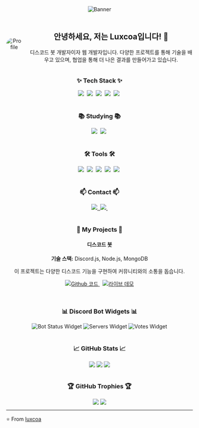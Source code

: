 <!-- 타이틀 부분 -->
<div align="center">
  <img src="https://github.com/luxcoa/luxcoa/assets/101691440/92118a53-c5b6-40bc-b130-bf8c398d7b51" alt="Banner" />
</div>

<!-- 어바웃 및 프로필 -->
<div align="center" style="display: flex; align-items: center; justify-content: center; margin: 20px 0;">
  <img src="https://via.placeholder.com/150" alt="Profile" style="border-radius: 50%; margin-right: 20px;" />
  <div>
    <h2>안녕하세요, 저는 Luxcoa입니다! 👋</h2>
    <p>디스코드 봇 개발자이자 웹 개발자입니다. 다양한 프로젝트를 통해 기술을 배우고 있으며, 협업을 통해 더 나은 결과를 만들어가고 있습니다.</p>
  </div>
</div>

<!-- 기술 스택 -->
<h3 align="center">✨ Tech Stack ✨</h3>
<div align="center">
  <img src="https://img.shields.io/badge/react-20232a.svg?style=for-the-badge&logo=react&logoColor=61DAFB" />&nbsp
  <img src="https://img.shields.io/badge/javascript-F7DF1E.svg?style=for-the-badge&logo=javascript&logoColor=20232a" />&nbsp
  <img src="https://img.shields.io/badge/html5-E34F26.svg?style=for-the-badge&logo=html5&logoColor=white" />&nbsp
  <img src="https://img.shields.io/badge/css3-1572B6.svg?style=for-the-badge&logo=css3&logoColor=white" />&nbsp
  <img src="https://img.shields.io/badge/python-3670A0?style=for-the-badge&logo=python&logoColor=ffdd54" />&nbsp
</div>

<br>

<!-- 현재 배우고 있는 기술 -->
<h3 align="center">📚 Studying 📚</h3>
<div align="center">
  <img src="https://img.shields.io/badge/typescript-007ACC.svg?style=for-the-badge&logo=typescript&logoColor=white" />&nbsp
  <img src="https://img.shields.io/badge/React%20Query-FF4154?style=for-the-badge&logo=react%20query&logoColor=white" />&nbsp
</div>

<br>

<!-- 도구 및 사용 중인 툴 -->
<h3 align="center">🛠 Tools 🛠</h3>
<div align="center">
  <img src="https://img.shields.io/badge/git-F05033.svg?style=for-the-badge&logo=git&logoColor=white" />&nbsp
  <img src="https://img.shields.io/badge/github-181717.svg?style=for-the-badge&logo=github&logoColor=white" />&nbsp
  <img src="https://img.shields.io/badge/Notion-F3F3F3.svg?style=for-the-badge&logo=notion&logoColor=black" />&nbsp
  <img src="https://img.shields.io/badge/adobe%20photoshop-08253c.svg?style=for-the-badge&logo=adobe%20photoshop&logoColor=37abff" />&nbsp
  <img src="https://img.shields.io/badge/figma-F24E1E.svg?style=for-the-badge&logo=figma&logoColor=white" />&nbsp
</div>

<br>

<!-- 연락처 -->
<h3 align="center">📫 Contact 📫</h3>
<div align="center">
  <a href="https://velog.io/@luxcoa">
    <img src="https://img.shields.io/badge/Velog-1EBC8F?style=for-the-badge&logo=velog&logoColor=white" />&nbsp
  </a>
  <a href="mailto:luxcoa@example.com">
    <img src="https://img.shields.io/badge/luxcoa@example.com-D14836?style=for-the-badge&logo=gmail&logoColor=white"/>&nbsp
  </a>
</div>

<br>

<!-- 프로젝트 -->
<h3 align="center">🔗 My Projects 🔗</h3>
<div align="center">
  <h4 align="center">디스코드 봇</h4>
  <p align="center"><strong>기술 스택:</strong> Discord.js, Node.js, MongoDB</p>
  <p align="center">이 프로젝트는 다양한 디스코드 기능을 구현하여 커뮤니티와의 소통을 돕습니다.</p>
  <p align="center">
    <a href="https://github.com/luxcoa/discord-bot">
      <img src="https://img.shields.io/badge/코드-github-blue?style=for-the-badge&logo=github" alt="Github 코드" />
    </a>&nbsp
    <a href="https://discord-bot-demo.com">
      <img src="https://img.shields.io/badge/라이브-데모-green?style=for-the-badge&logo=appveyor" alt="라이브 데모" />
    </a>
  </p>
</div>

<br>

<!-- 위젯 -->
<h3 align="center">📊 Discord Bot Widgets 📊</h3>
<div align="center">
  <img src="https://koreanbots.dev/api/widget/bots/status/1235089708992696391.svg" alt="Bot Status Widget" />
  <img src="https://koreanbots.dev/api/widget/bots/servers/1235089708992696391.svg?icon=false&scale=2" alt="Servers Widget" />
  <img src="https://koreanbots.dev/api/widget/bots/votes/1235089708992696391.svg?style=classic" alt="Votes Widget" />
</div>

<br>

<!-- GitHub 통계 -->
<h3 align="center">📈 GitHub Stats 📈</h3>
<div align="center">
  <img src="https://github-readme-stats.vercel.app/api?username=luxcoa&show_icons=true&count_private=true&hide_border=true" align="center" />
  <img src="https://github-readme-streak-stats.herokuapp.com/?user=luxcoa&theme=light&hide_border=true" align="center" />
  <img src="https://github-readme-stats.vercel.app/api/top-langs/?username=luxcoa&hide_border=true&layout=compact" align="center" />
</div>

<br>

<!-- GitHub 트로피 및 기여 그래프 -->
<h3 align="center">🏆 GitHub Trophies 🏆</h3>
<div align="center">
  <img src="https://github-profile-trophy.vercel.app/?username=luxcoa&margin-w=15" align="center" />
  <img src="https://activity-graph.herokuapp.com/graph?username=luxcoa&theme=minimal" align="center" />
</div>

---

⭐️ From [luxcoa](https://github.com/luxcoa)
